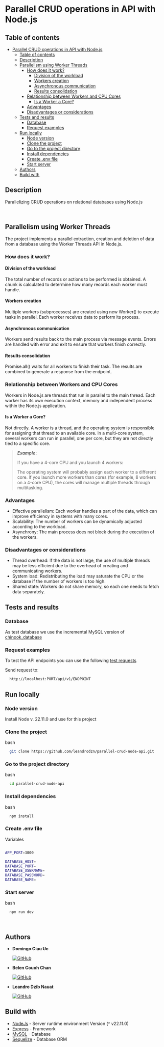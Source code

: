 # Parallel CRUD operations in API with Node.js

## Table of contents

- [Parallel CRUD operations in API with Node.js](#parallel-crud-operations-in-api-with-nodejs)
  - [Table of contents](#table-of-contents)
  - [Description](#description)
  - [Parallelism using Worker Threads](#parallelism-using-worker-threads)
    - [How does it work?](#how-does-it-work)
      - [Division of the workload](#division-of-the-workload)
      - [Workers creation](#workers-creation)
      - [Asynchronous communication](#asynchronous-communication)
      - [Results consolidation](#results-consolidation)
    - [Relationship between Workers and CPU Cores](#relationship-between-workers-and-cpu-cores)
      - [Is a Worker a Core?](#is-a-worker-a-core)
    - [Advantages](#advantages)
    - [Disadvantages or considerations](#disadvantages-or-considerations)
  - [Tests and results](#tests-and-results)
    - [Database](#database)
    - [Request examples](#request-examples)
  - [Run locally](#run-locally)
    - [Node version](#node-version)
    - [Clone the project](#clone-the-project)
    - [Go to the project directory](#go-to-the-project-directory)
    - [Install dependencies](#install-dependencies)
    - [Create .env file](#create-env-file)
    - [Start server](#start-server)
  - [Authors](#authors)
  - [Build with](#build-with)

## Description

Parallelizing CRUD operations on relational databases using Node.js

<br>

## Parallelism using Worker Threads

The project implements a parallel extraction, creation and deletion of data from a database using the Worker Threads API in Node.js.

### How does it work?

#### Division of the workload

The total number of records or actions to be performed is obtained.
A chunk is calculated to determine how many records each worker must handle.

#### Workers creation

Multiple workers (subprocesses) are created using new Worker() to execute tasks in parallel. Each worker receives data to perform its process.

#### Asynchronous communication

Workers send results back to the main process via message events.
Errors are handled with error and exit to ensure that workers finish correctly.

#### Results consolidation

Promise.all() waits for all workers to finish their task.
The results are combined to generate a response from the endpoint.

### Relationship between Workers and CPU Cores

Workers in Node.js are threads that run in parallel to the main thread.
Each worker has its own execution context, memory and independent process within the Node.js application.

#### Is a Worker a Core?

Not directly. A worker is a thread, and the operating system is responsible for assigning that thread to an available core. In a multi-core system, several workers can run in parallel, one per core, but they are not directly tied to a specific core.

> **_Example_:**
>
> If you have a 4-core CPU and you launch 4 workers:
>
> The operating system will probably assign each worker to a different core.
> If you launch more workers than cores (for example, 8 workers on a 4-core CPU), the cores will manage multiple threads through multitasking.

### Advantages

- Effective parallelism: Each worker handles a part of the data, which can improve efficiency in systems with many cores.
- Scalability: The number of workers can be dynamically adjusted according to the workload.
- Asynchrony: The main process does not block during the execution of the workers.

### Disadvantages or considerations

- Thread overhead: If the data is not large, the use of multiple threads may be less efficient due to the overhead of creating and communicating workers.
- System load: Redistributing the load may saturate the CPU or the database if the number of workers is too high.
- Shared state: Workers do not share memory, so each one needs to fetch data separately.

## Tests and results

### Database

As test database we use the incremental MySQL version of [chinook_database](https://github.com/lerocha/chinook-database)

### Request examples

To test the API endpoints you can use the following [test requests](/request_examples/).

Send request to:

```sh
  http://localhost:PORT/api/v1/ENDPOINT
```

## Run locally

### Node version

Install Node v. 22.11.0 and use for this project

### Clone the project

bash

```sh
  git clone https://github.com/leandrodzn/parallel-crud-node-api.git
```

### Go to the project directory

bash

```sh
  cd parallel-crud-node-api
```

### Install dependencies

bash

```sh
  npm install
```

### Create .env file

Variables

```bash

APP_PORT=3000

DATABASE_HOST=
DATABASE_PORT=
DATABASE_USERNAME=
DATABASE_PASSWORD=
DATABASE_NAME=

```

### Start server

bash

```sh
  npm run dev
```

<br>

## Authors

- **Domingo Ciau Uc**

  [![GitHub](https://img.shields.io/badge/GitHub-DomingoCiau02-red?style=flat&logo=github)](https://github.com/DomingoCiau02)

- **Belen Couoh Chan**

  [![GitHub](https://img.shields.io/badge/GitHub-Belen2708-pink?style=flat&logo=github)](https://github.com/Belen2708)

- **Leandro Dzib Nauat**

  [![GitHub](https://img.shields.io/badge/GitHub-leandrodzn-green?style=flat&logo=github)](https://github.com/leandrodzn)

## Build with

- [NodeJs](https://nodejs.org/es) - Server runtime environment Version (^ v22.11.0)
- [Express](https://expressjs.com/) - Framework
- [MySQL](https://www.mysql.com/) - Database
- [Sequelize](https://sequelize.org/) - Database ORM

[requestExamplesRef]: /request-examples
